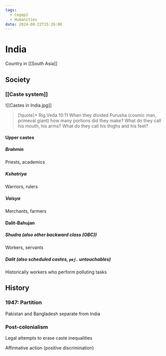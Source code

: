 ```yaml
---
tags:
  - Cegep1
  - Humanities
date: 2024-08-22T15:26:00
---
```


# India

Country in [[South Asia]]

## Society

### [[Caste system]]

![[Castes in India.jpg]]

> [!quote]+ Rig Veda 10:11
> When they divided Purusha (cosmic man, primeval giant) how many portions did they make? What do they call his mouth, his arms? What do they call his thighs and his feet?

#### Upper castes

##### Brahmin

Priests, academics

##### Kshatriya

Warriors, rulers

##### Vaisya

Merchants, farmers

#### Dalit-Bahujan

##### Shudra (also other backward class (OBC))

Workers, servants

##### Dalit (also scheduled castes, `pej.` untouchables)

Historically workers who perform polluting tasks

## History

### 1947: Partition

Pakistan and Bangladesh separate from India

### Post-colonialism

Legal attempts to erase caste inequalities

Affirmative action (positive discrimination)
